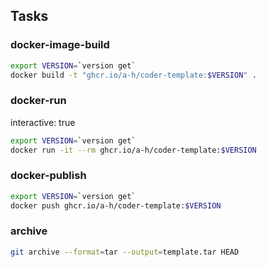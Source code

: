 ## Tasks

### docker-image-build

```bash
export VERSION=`version get`
docker build -t "ghcr.io/a-h/coder-template:$VERSION" .
```

### docker-run

interactive: true

```bash
export VERSION=`version get`
docker run -it --rm ghcr.io/a-h/coder-template:$VERSION
```

### docker-publish

```bash
export VERSION=`version get`
docker push ghcr.io/a-h/coder-template:$VERSION
```

### archive

```bash
git archive --format=tar --output=template.tar HEAD
```

